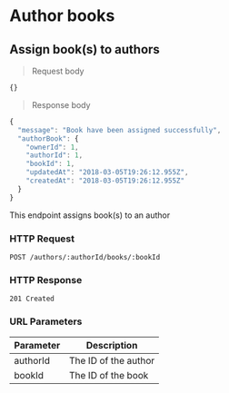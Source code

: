 # Author books

## Assign book(s) to  authors

> Request body

```javascript
{}
```

> Response body

```javascript
{
  "message": "Book have been assigned successfully",
  "authorBook": {
    "ownerId": 1,
    "authorId": 1,
    "bookId": 1,
    "updatedAt": "2018-03-05T19:26:12.955Z",
    "createdAt": "2018-03-05T19:26:12.955Z"
  }
}
```

This endpoint assigns book(s) to an author

### HTTP Request

`POST /authors/:authorId/books/:bookId`

### HTTP Response

`201 Created`


### URL Parameters

Parameter | Description
--------- | -----------
authorId | The ID of the author
bookId | The ID of the book



